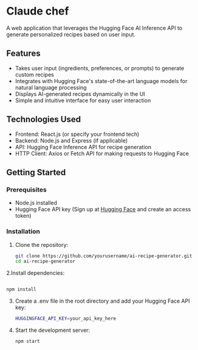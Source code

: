 #   Claude chef

A web application that leverages the Hugging Face AI Inference API to generate personalized recipes based on user input.

## Features

- Takes user input (ingredients, preferences, or prompts) to generate custom recipes
- Integrates with Hugging Face's state-of-the-art language models for natural language processing
- Displays AI-generated recipes dynamically in the UI
- Simple and intuitive interface for easy user interaction

## Technologies Used

- Frontend: React.js (or specify your frontend tech)
- Backend: Node.js and Express (if applicable)
- API: Hugging Face Inference API for recipe generation
- HTTP Client: Axios or Fetch API for making requests to Hugging Face

## Getting Started

### Prerequisites

- Node.js installed
- Hugging Face API key (Sign up at [Hugging Face](https://huggingface.co) and create an access token)

### Installation

1. Clone the repository:

   ```bash
   git clone https://github.com/yourusername/ai-recipe-generator.git
   cd ai-recipe-generator

2.Install dependencies:
   ```bash

   npm install
```
3. Create a .env file in the root directory and add your Hugging Face API key:

   ```bash
   HUGGINGFACE_API_KEY=your_api_key_here
4. Start the development server:

   ```bash
   npm start





